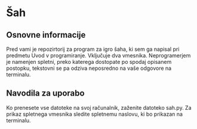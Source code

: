 # Šah
## Osnovne informacije
Pred vami je repozirtorij za program za igro šaha, ki sem ga napisal pri predmetu Uvod v programiranje.
Vključuje dva vmesnika. Neprogramerjem je namenjen spletni, preko katerega dostopate po spodaj opisanem postopku, tekstovni se pa odziva neposredno na vaše odgovore na terminalu.
## Navodila za uporabo
Ko prenesete vse datoteke na svoj računalnik, zaženite datoteko sah.py. Za prikaz spletnega vmesnika sledite spletnemu naslovu, ki bo prikazan na terminalu.
